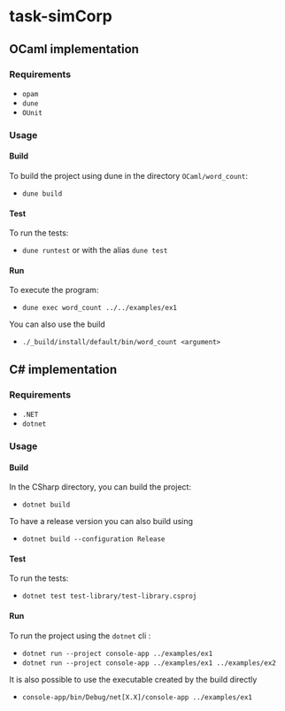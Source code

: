 # task-simCorp

## OCaml implementation

### Requirements
- `opam`
- `dune` 
- `OUnit` 

### Usage

#### Build
To build the project using dune in the directory `OCaml/word_count`: 
- `dune build`

#### Test
To run the tests: 
- `dune runtest` or with the alias `dune test`

#### Run
To execute the program:
- `dune exec word_count ../../examples/ex1`

You can also use the build
- `./_build/install/default/bin/word_count <argument>`

## C# implementation

### Requirements
- `.NET`
- `dotnet` 

### Usage
#### Build
In the CSharp directory, you can build the project:
- `dotnet build`

To have a release version you can also build using 
- `dotnet build --configuration Release`

#### Test
To run the tests:
- `dotnet test test-library/test-library.csproj`

#### Run
To run the project using the `dotnet` cli :
- `dotnet run --project console-app ../examples/ex1`
- `dotnet run --project console-app ../examples/ex1 ../examples/ex2`

It is also possible to use the executable created by the build directly
- `console-app/bin/Debug/net[X.X]/console-app ../examples/ex1`
